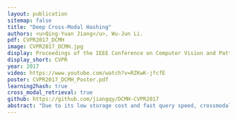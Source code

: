 ```yaml
---
layout: publication
sitemap: false
title: "Deep Cross-Modal Hashing"
authors: <u>Qing-Yuan Jiang</u>, Wu-Jun Li.
pdf: CVPR2017_DCMH
image: CVPR2017_DCMH.jpg
display: Proceedings of the IEEE Conference on Computer Vision and Pattern Recognition
display_short: CVPR
year: 2017
video: https://www.youtube.com/watch?v=RZKwK-jfcfE
poster: CVPR2017_DCMH_Poster.pdf
learning2hash: true
cross_modal_retrieval: true
github: https://github.com/jiangqy/DCMH-CVPR2017
abstract: "Due to its low storage cost and fast query speed, crossmodal hashing (CMH) has been widely used for similarity search in multimedia retrieval applications. However, most existing CMH methods are based on hand-crafted features which might not be optimally compatible with the hash-code learning procedure. As a result, existing CMH methods with hand-crafted features may not achieve satisfactory performance. In this paper, we propose a novel CMH method, called deep cross-modal hashing (DCMH), by integrating feature learning and hash-code learning into the same framework. DCMH is an end-to-end learning framework with deep neural networks, one for each modality, to perform feature learning from scratch. Experiments on three real datasets with image-text modalities show that DCMH can outperform other baselines to achieve the state-of-the-art performance in cross-modal retrieval applications."
---
```

